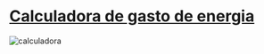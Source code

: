 # [Calculadora de gasto de energia](https://piicareta.github.io/calculadora.de.gastos/)
![calculadora](https://user-images.githubusercontent.com/108621847/179130356-541315fd-9bb0-406d-ab2c-bb7b6a8b5adc.jpg)
